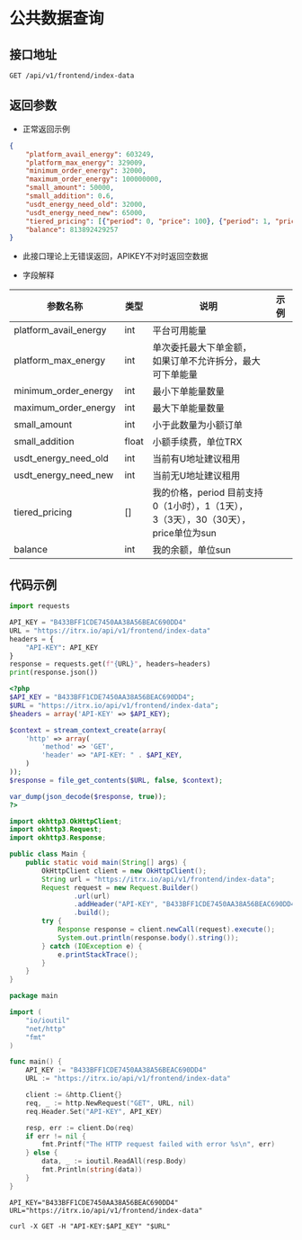 # 公共数据查询

## 接口地址

```
GET /api/v1/frontend/index-data
```

## 返回参数

- 正常返回示例
```json
{
    "platform_avail_energy": 603249, 
    "platform_max_energy": 329009, 
    "minimum_order_energy": 32000, 
    "maximum_order_energy": 100000000, 
    "small_amount": 50000, 
    "small_addition": 0.6, 
    "usdt_energy_need_old": 32000, 
    "usdt_energy_need_new": 65000, 
    "tiered_pricing": [{"period": 0, "price": 100}, {"period": 1, "price": 200}, {"period": 3, "price": 152}, {"period": 30, "price": 124}], 
    "balance": 813892429257
}
```

- 此接口理论上无错误返回，APIKEY不对时返回空数据

- 字段解释

| 参数名称 | 类型 | 说明 | 示例 |
| -------- | -------- | -------- | -------- |
| platform_avail_energy | int | 平台可用能量 |  |
| platform_max_energy | int | 单次委托最大下单金额，<br/>如果订单不允许拆分，最大可下单能量 |  |
| minimum_order_energy | int | 最小下单能量数量|  |
| maximum_order_energy | int | 最大下单能量数量|  |
| small_amount | int | 小于此数量为小额订单|  |
| small_addition | float | 小额手续费，单位TRX|  |
| usdt_energy_need_old | int | 当前有U地址建议租用 |  |
| usdt_energy_need_new | int | 当前无U地址建议租用 |  |
| tiered_pricing | [] | 我的价格，period 目前支持<br/>0（1小时），1（1天），<br/>3（3天），30（30天），<br/>price单位为sun |  |
| balance | int | 我的余额，单位sun |  |


## 代码示例

<CodeGroup>
  <CodeGroupItem title="Python" active>

```python
import requests

API_KEY = "B433BFF1CDE7450AA38A56BEAC690DD4"
URL = "https://itrx.io/api/v1/frontend/index-data"
headers = {
    "API-KEY": API_KEY
}
response = requests.get(f"{URL}", headers=headers)
print(response.json())
```

  </CodeGroupItem>

  <CodeGroupItem title="Php">

```php
<?php
$API_KEY = "B433BFF1CDE7450AA38A56BEAC690DD4";
$URL = "https://itrx.io/api/v1/frontend/index-data";
$headers = array('API-KEY' => $API_KEY);

$context = stream_context_create(array(
    'http' => array(
        'method' => 'GET',
        'header' => "API-KEY: " . $API_KEY,
    )
));
$response = file_get_contents($URL, false, $context);

var_dump(json_decode($response, true));
?>

```

  </CodeGroupItem>

  <CodeGroupItem title="Java">
  
```java
import okhttp3.OkHttpClient;
import okhttp3.Request;
import okhttp3.Response;

public class Main {
    public static void main(String[] args) {
        OkHttpClient client = new OkHttpClient();
        String url = "https://itrx.io/api/v1/frontend/index-data";
        Request request = new Request.Builder()
                .url(url)
                .addHeader("API-KEY", "B433BFF1CDE7450AA38A56BEAC690DD4")
                .build();
        try {
            Response response = client.newCall(request).execute();
            System.out.println(response.body().string());
        } catch (IOException e) {
            e.printStackTrace();
        }
    }
}

```

  </CodeGroupItem>

  <CodeGroupItem title="Go">
  
```go
package main

import (
	"io/ioutil"
	"net/http"
	"fmt"
)

func main() {
	API_KEY := "B433BFF1CDE7450AA38A56BEAC690DD4"
	URL := "https://itrx.io/api/v1/frontend/index-data"

	client := &http.Client{}
	req, _ := http.NewRequest("GET", URL, nil)
	req.Header.Set("API-KEY", API_KEY)

	resp, err := client.Do(req)
	if err != nil {
		fmt.Printf("The HTTP request failed with error %s\n", err)
	} else {
		data, _ := ioutil.ReadAll(resp.Body)
		fmt.Println(string(data))
	}
}

```
  </CodeGroupItem>

  <CodeGroupItem title="Shell">
  
```shell
API_KEY="B433BFF1CDE7450AA38A56BEAC690DD4"
URL="https://itrx.io/api/v1/frontend/index-data"

curl -X GET -H "API-KEY:$API_KEY" "$URL"

```
  </CodeGroupItem>
</CodeGroup>